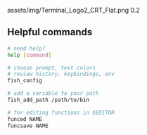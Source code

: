 <backgroundimage>assets/img/Terminal_Logo2_CRT_Flat.png</backgroundimage>
<backgroundimageopacity>0.2</backgroundimageopacity>
## Helpful commands
```bash
# need help?
help [command]

# choose prompt, text colors
# review history, keybindings, env
fish_config

# add a variable to your path
fish_add_path /path/to/bin

# for editing functions in $EDITOR
funced NAME
funcsave NAME
```
